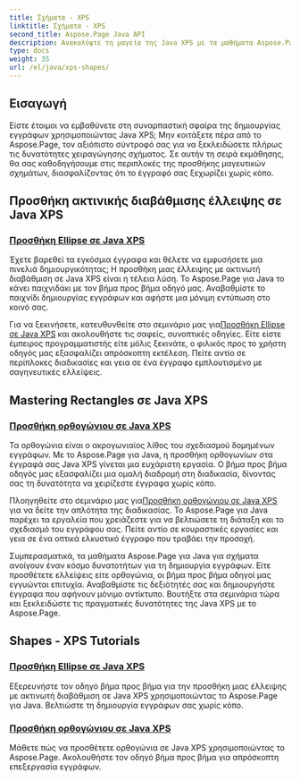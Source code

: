 ```yaml
---
title: Σχήματα - XPS
linktitle: Σχήματα - XPS
second_title: Aspose.Page Java API
description: Ανακαλύψτε τη μαγεία της Java XPS με τα μαθήματα Aspose.Page! Προσθέστε εύκολα σαγηνευτικές ελλείψεις και ορθογώνια. Βελτιώστε τη δημιουργία εγγράφων με τους οδηγούς βήμα προς βήμα.
type: docs
weight: 35
url: /el/java/xps-shapes/
---
```

## Εισαγωγή

Είστε έτοιμοι να εμβαθύνετε στη συναρπαστική σφαίρα της δημιουργίας εγγράφων χρησιμοποιώντας Java XPS; Μην κοιτάξετε πέρα από το Aspose.Page, τον αξιόπιστο σύντροφό σας για να ξεκλειδώσετε πλήρως τις δυνατότητες χειραγώγησης σχήματος. Σε αυτήν τη σειρά εκμάθησης, θα σας καθοδηγήσουμε στις περιπλοκές της προσθήκης μαγευτικών σχημάτων, διασφαλίζοντας ότι το έγγραφό σας ξεχωρίζει χωρίς κόπο.

## Προσθήκη ακτινικής διαβάθμισης έλλειψης σε Java XPS

### [Προσθήκη Ellipse σε Java XPS](./add-ellipse/)

Έχετε βαρεθεί τα εγκόσμια έγγραφα και θέλετε να εμφυσήσετε μια πινελιά δημιουργικότητας; Η προσθήκη μιας έλλειψης με ακτινωτή διαβάθμιση σε Java XPS είναι η τέλεια λύση. Το Aspose.Page για Java το κάνει παιχνιδάκι με τον βήμα προς βήμα οδηγό μας. Αναβαθμίστε το παιχνίδι δημιουργίας εγγράφων και αφήστε μια μόνιμη εντύπωση στο κοινό σας.

 Για να ξεκινήσετε, κατευθυνθείτε στο σεμινάριο μας για[Προσθήκη Ellipse σε Java XPS](./add-ellipse/) και ακολουθήστε τις σαφείς, συνοπτικές οδηγίες. Είτε είστε έμπειρος προγραμματιστής είτε μόλις ξεκινάτε, ο φιλικός προς το χρήστη οδηγός μας εξασφαλίζει απρόσκοπτη εκτέλεση. Πείτε αντίο σε περίπλοκες διαδικασίες και γεια σε ένα έγγραφο εμπλουτισμένο με σαγηνευτικές ελλείψεις.

## Mastering Rectangles σε Java XPS

### [Προσθήκη ορθογώνιου σε Java XPS](./add-rectangle/)

Τα ορθογώνια είναι ο ακρογωνιαίος λίθος του σχεδιασμού δομημένων εγγράφων. Με το Aspose.Page για Java, η προσθήκη ορθογωνίων στα έγγραφά σας Java XPS γίνεται μια ευχάριστη εργασία. Ο βήμα προς βήμα οδηγός μας εξασφαλίζει μια ομαλή διαδρομή στη διαδικασία, δίνοντάς σας τη δυνατότητα να χειρίζεστε έγγραφα χωρίς κόπο.

Πλοηγηθείτε στο σεμινάριο μας για[Προσθήκη ορθογώνιου σε Java XPS](./add-rectangle/) για να δείτε την απλότητα της διαδικασίας. Το Aspose.Page για Java παρέχει τα εργαλεία που χρειάζεστε για να βελτιώσετε τη διάταξη και το σχεδιασμό του εγγράφου σας. Πείτε αντίο σε κουραστικές εργασίες και γεια σε ένα οπτικά ελκυστικό έγγραφο που τραβάει την προσοχή.

Συμπερασματικά, τα μαθήματα Aspose.Page για Java για σχήματα ανοίγουν έναν κόσμο δυνατοτήτων για τη δημιουργία εγγράφων. Είτε προσθέτετε ελλείψεις είτε ορθογώνια, οι βήμα προς βήμα οδηγοί μας εγγυώνται επιτυχία. Αναβαθμίστε τις δεξιότητές σας και δημιουργήστε έγγραφα που αφήνουν μόνιμο αντίκτυπο. Βουτήξτε στα σεμινάρια τώρα και ξεκλειδώστε τις πραγματικές δυνατότητες της Java XPS με το Aspose.Page.
## Shapes - XPS Tutorials
### [Προσθήκη Ellipse σε Java XPS](./add-ellipse/)
Εξερευνήστε τον οδηγό βήμα προς βήμα για την προσθήκη μιας έλλειψης με ακτινωτή διαβάθμιση σε Java XPS χρησιμοποιώντας το Aspose.Page για Java. Βελτιώστε τη δημιουργία εγγράφων σας χωρίς κόπο.
### [Προσθήκη ορθογώνιου σε Java XPS](./add-rectangle/)
Μάθετε πώς να προσθέτετε ορθογώνια σε Java XPS χρησιμοποιώντας το Aspose.Page. Ακολουθήστε τον οδηγό βήμα προς βήμα για απρόσκοπτη επεξεργασία εγγράφων.